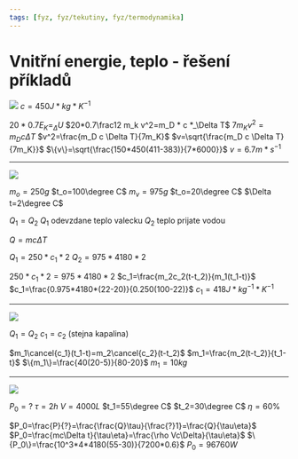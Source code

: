 ```yaml
---
tags: [fyz, fyz/tekutiny, fyz/termodynamika]
---
```

# Vnitřní energie, teplo - řešení příkladů

![](Pasted%20image%2020230103120432.png)
$c=450J*kg*K^{-1}$

$20*0.7E_K=_\Delta U$
$20*0.7\frac12 m_k v^2=m_D * c *_\Delta T$
$7m_K v^2=m_D c \Delta T$
$v^2=\frac{m_D c \Delta T}{7m_K}$
$v=\sqrt{\frac{m_D c \Delta T}{7m_K}}$
$\{v\}=\sqrt{\frac{150*450(411-383)}{7*6000}}$
$v=6.7m*s^{-1}$

---

![](Pasted%20image%2020230103120603.png)

$m_o=250g$
$t_o=100\degree C$
$m_v=975g$
$t_o=20\degree C$
$\Delta t=2\degree C$

$Q_1=Q_2$
$Q_1$ odevzdane teplo valecku
$Q_2$ teplo prijate vodou

$Q=m c \Delta T$

$Q_1=250*c_1*2$
$Q_2=975*4180*2$

$250*c_1*2=975*4180*2$
$c_1=\frac{m_2c_2(t-t_2)}{m_1(t_1-t)}$
$c_1=\frac{0.975*4180*(22-20)}{0.250(100-22)}$
$c_1=418 J*kg^{-1}*K^{-1}$

---

![](Pasted%20image%2020230103121603.png)

$Q_1=Q_2$
$c_1=c_2$ (stejna kapalina)

$m_1\cancel{c_1}(t_1-t)=m_2\cancel{c_2}(t-t_2)$
$m_1=\frac{m_2(t-t_2)}{t_1-t}$
$\{m_1\}=\frac{40(20-5)}{80-20}$
$m_1=10kg$

---

![](Pasted%20image%2020230103122223.png)

$P_0=?$
$\tau=2h$
$V=4000L$
$t_1=55\degree C$
$t_2=30\degree C$
$\eta=60\%$


$P_0=\frac{P}{?}=\frac{\frac{Q}\tau}{\frac{?}1}=\frac{Q}{\tau\eta}$
$P_0=\frac{mc\Delta t}{\tau\eta}=\frac{\rho Vc\Delta}{\tau\eta}$
$\{P_0\}=\frac{10^3*4*4180(55-30)}{7200*0.6}$
$P_0=96760W$

